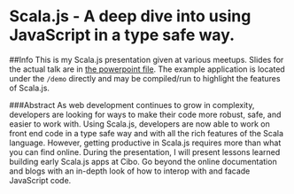 # Scala.js - A deep dive into using JavaScript in a type safe way.

##Info
This is my Scala.js presentation given at various meetups.  Slides for the actual talk are in [the powerpoint file](https://github.com/jxm262/scalajs-talk/blob/master/Scalajs-talk.pptx).  The example application is located under the `/demo` directly and may be compiled/run to highlight the features of Scala.js.

###Abstract
As web development continues to grow in complexity, developers are looking for ways to make their code more robust, safe, and easier to work with.  Using Scala.js, developers are now able to work on front end code in a type safe way and with all the rich features of the Scala language. However, getting productive in Scala.js requires more than what you can find online.  During the presentation, I will present lessons learned building early Scala.js apps at Cibo.  Go beyond the online documentation and blogs with an in-depth look of how to interop with and facade JavaScript code.

